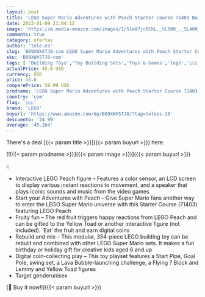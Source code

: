```yaml
---
layout: post
title: 'LEGO Super Mario Adventures with Peach Starter Course 71403 Building Toy Set for Kids  Boys  and Girls Ages 6+  354 Pieces   12.48 x 10.32 x 3.54 inches'
date: 2023-01-09 21:04:12
image: 'https://m.media-amazon.com/images/I/51eA7jc6ChL._SL500_._SL400_.jpg'
comments: true
category: ofertas
author: 'tole.es'
slug: 'B09XWXSTJ8-com LEGO Super Mario Adventures with Peach Starter Course...'
sku: 'B09XWXSTJ8-com'
tags: [ 'Building Toys','Toy Building Sets','Toys & Games','lego','🇺🇸', ]
actualPrice: 45.0 USD
currency: USD
price: 45.0
comparePrice: 59.99 USD
prodname: 'LEGO Super Mario Adventures with Peach Starter Course 71403 Building Toy Set for Kids  Boys  and Girls Ages 6+  354 Pieces   12.48 x 10.32 x 3.54 inches'
country: 'com'
flag: '🇺🇸'
brand: 'LEGO'
buyurl: 'https://www.amazon.com/dp/B09XWXSTJ8/?tag=tolees-20'
descuento: '24.99'
average: '45.264'
---
```


There's a deal [{{< param title >}}]({{< param buyurl >}})  here:

[![{{< param prodname >}}]({{< param image >}})]({{< param buyurl >}})

ℹ️:

- Interactive LEGO Peach figure – Features a color sensor, an LCD screen to display various instant reactions to movement, and a speaker that plays iconic sounds and music from the video games
- Start your Adventures with Peach – Give Super Mario fans another way to enter the LEGO Super Mario universe with this Starter Course (71403) featuring LEGO Peach
- Fruity fun – The red fruit triggers happy reactions from LEGO Peach and can be gifted to the Yellow Toad or another interactive figure (not included). ‘Eat’ the fruit and earn digital coins
- Rebuild and mix – This modular, 354-piece LEGO building toy can be rebuilt and combined with other LEGO Super Mario sets. It makes a fun birthday or holiday gift for creative kids aged 6 and up
- Digital coin-collecting play – This toy playset features a Start Pipe, Goal Pole, swing set, a Lava Bubble-launching challenge, a Flying ? Block and Lemmy and Yellow Toad figures
- Target genderunisex

[🛒 Buy it now!!]({{< param buyurl >}})
